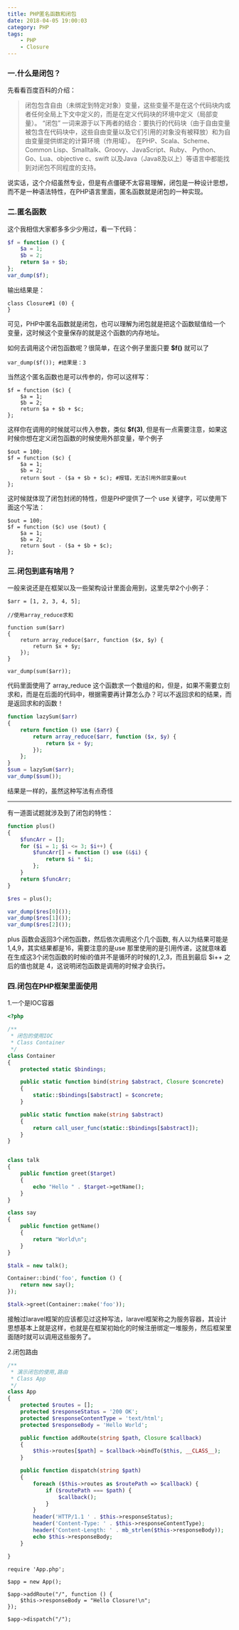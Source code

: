 ```yaml
---
title: PHP匿名函数和闭包
date: 2018-04-05 19:00:03
category: PHP
tags: 
    - PHP
    - Closure
---
```


### 一.什么是闭包？

先看看百度百科的介绍：

>闭包包含自由（未绑定到特定对象）变量，这些变量不是在这个代码块内或者任何全局上下文中定义的，而是在定义代码块的环境中定义（局部变量）。
“闭包” 一词来源于以下两者的结合：要执行的代码块（由于自由变量被包含在代码块中，这些自由变量以及它们引用的对象没有被释放）和为自由变量提供绑定的计算环境（作用域）。
在PHP、Scala、Scheme、Common Lisp、Smalltalk、Groovy、JavaScript、Ruby、 Python、Go、Lua、objective c、swift 以及Java（Java8及以上）等语言中都能找到对闭包不同程度的支持。

说实话，这个介绍虽然专业，但是有点僵硬不太容易理解，闭包是一种设计思想，而不是一种语法特性，在PHP语言里面，匿名函数就是闭包的一种实现。

### 二.匿名函数

这个我相信大家都多多少少用过，看一下代码：
```php
$f = function () {
    $a = 1;
    $b = 2;
    return $a + $b;
};
var_dump($f);
```
输出结果是：
```
class Closure#1 (0) {
}
```

<!--more-->

可见，PHP中匿名函数就是闭包，也可以理解为闭包就是把这个函数赋值给一个变量，这时候这个变量保存的就是这个函数的内存地址。

如何去调用这个闭包函数呢？很简单，在这个例子里面只要 **$f()** 就可以了
```
var_dump($f()); #结果是：3
```

当然这个匿名函数也是可以传参的，你可以这样写：
```
$f = function ($c) {
    $a = 1;
    $b = 2;
    return $a + $b + $c;
};
```
这样你在调用的时候就可以传入参数，类似 **$f(3)**, 但是有一点需要注意，如果这时候你想在定义闭包函数的时候使用外部变量，举个例子
```
$out = 100;
$f = function ($c) {
    $a = 1;
    $b = 2;
    return $out - ($a + $b + $c); #报错，无法引用外部变量out
};
```
这时候就体现了闭包封闭的特性，但是PHP提供了一个 use 关键字，可以使用下面这个写法：
```
$out = 100;
$f = function ($c) use ($out) {
    $a = 1;
    $b = 2;
    return $out - ($a + $b + $c);
};
```

### 三.闭包到底有啥用？

一般来说还是在框架以及一些架构设计里面会用到，这里先举2个小例子：
```
$arr = [1, 2, 3, 4, 5];

//使用array_reduce求和

function sum($arr)
{
    return array_reduce($arr, function ($x, $y) {
        return $x + $y;
    });
}

var_dump(sum($arr));
```
代码里面使用了 array_reduce 这个函数求一个数组的和，但是，如果不需要立刻求和，而是在后面的代码中，根据需要再计算怎么办？可以不返回求和的结果，而是返回求和的函数！
```php
function lazySum($arr)
{
    return function () use ($arr) {
        return array_reduce($arr, function ($x, $y) {
            return $x + $y;
        });
    };
}
$sum = lazySum($arr);
var_dump($sum());
```
结果是一样的，虽然这种写法有点奇怪

---

有一道面试题就涉及到了闭包的特性：
```php
function plus()
{
    $funcArr = [];
    for ($i = 1; $i <= 3; $i++) {
        $funcArr[] = function () use (&$i) {
            return $i * $i;
        };
    }
    return $funcArr;
}

$res = plus();

var_dump($res[0]());
var_dump($res[1]());
var_dump($res[2]());
```
plus 函数会返回3个闭包函数，然后依次调用这个几个函数, 有人以为结果可能是1,4,9，其实结果都是16，需要注意的是use 那里使用的是引用传递，这就意味着在生成这3个闭包函数的时候i的值并不是循环的时候的1,2,3，而且到最后 $i++ 之后的值也就是 4，这说明闭包函数是调用的时候才会执行。


### 四.闭包在PHP框架里面使用

1.一个是IOC容器
```php
<?php

/**
 * 闭包的使用IOC
 * Class Container
 */
class Container
{
    protected static $bindings;

    public static function bind(string $abstract, Closure $concrete)
    {
        static::$bindings[$abstract] = $concrete;
    }

    public static function make(string $abstract)
    {
        return call_user_func(static::$bindings[$abstract]);
    }
}


class talk
{
    public function greet($target)
    {
        echo "Hello " . $target->getName();
    }
}

class say
{
    public function getName()
    {
        return "World\n";
    }
}

$talk = new talk();

Container::bind('foo', function () {
    return new say();
});

$talk->greet(Container::make('foo'));

```
接触过laravel框架的应该都见过这种写法，laravel框架称之为服务容器，其设计思想基本上就是这样，也就是在框架初始化的时候注册绑定一堆服务，然后框架里面随时就可以调用这些服务了。


2.闭包路由
```php
/**
 * 演示闭包的使用,路由
 * Class App
 */
class App
{
    protected $routes = [];
    protected $responseStatus = '200 OK';
    protected $responseContentType = 'text/html';
    protected $responseBody = 'Hello World';

    public function addRoute(string $path, Closure $callback)
    {
        $this->routes[$path] = $callback->bindTo($this, __CLASS__);
    }

    public function dispatch(string $path)
    {
        foreach ($this->routes as $routePath => $callback) {
            if ($routePath === $path) {
                $callback();
            }
        }
        header('HTTP/1.1 ' . $this->responseStatus);
        header('Content-Type: ' . $this->responseContentType);
        header('Content-Length: ' . mb_strlen($this->responseBody));
        echo $this->responseBody;
    }

}
```
```
require 'App.php';

$app = new App();

$app->addRoute("/", function () {
    $this->responseBody = "Hello Closure!\n";
});

$app->dispatch("/");
```
